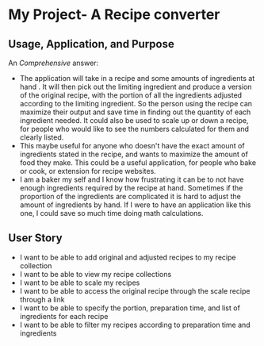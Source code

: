 # My Project- A Recipe converter

## Usage, Application, and Purpose

An *Comprehensive* answer:
- The application will take in a recipe and some amounts of ingredients at hand
. It will then pick out the limiting ingredient and produce a version of the 
original recipe, with the portion of all the ingredients adjusted according
to the limiting ingredient. So the person using the recipe can maximize their output
and save time in finding out the quantity of each ingredient needed. It could also
be used to scale up or down a recipe, for people who would like to see the numbers 
calculated for them and clearly listed.
- This maybe useful for anyone who doesn't have the exact amount of ingredients 
stated in the recipe, and wants to maximize the amount of food they make.
This could be a useful application, for people who bake or cook, or extension 
for recipe websites.
- I am a baker my self and I know how frustrating it can be to not have enough ingredients 
required by the recipe at hand. Sometimes if the proportion of the ingredients are complicated
it is hard to adjust the amount of ingredients by hand. If I were to have an application 
like this one, I could save so much time doing math calculations.

## User Story
- I want to be able to add original and adjusted recipes to my recipe collection
- I want to be able to view my recipe collections
- I want to be able to scale my recipes
- I want to be able to access the original recipe through the scale recipe through a link
- I want to be able to specify the portion, preparation time, and list of ingredients for each recipe
- I want to be able to filter my recipes according to preparation time and ingredients

 